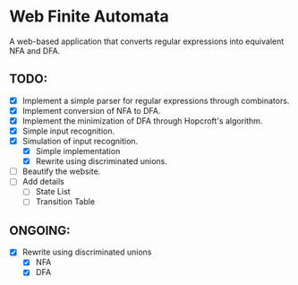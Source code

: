 # Web Finite Automata

A web-based application that converts regular expressions into equivalent NFA and DFA.

## TODO:

- [x] Implement a simple parser for regular expressions through combinators.
- [x] Implement conversion of NFA to DFA.
- [x] Implement the minimization of DFA through Hopcroft's algorithm.
- [x] Simple input recognition.
- [x] Simulation of input recognition.
  - [x] Simple implementation
  - [x] Rewrite using discriminated unions.
- [ ] Beautify the website.
- [ ] Add details
  - [ ] State List
  - [ ] Transition Table

## ONGOING:

- [x] Rewrite using discriminated unions
  - [x] NFA
  - [x] DFA